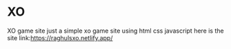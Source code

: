 # XO
XO game site
just a simple xo game site using html css javascript
here is the site link:https://raghulsxo.netlify.app/

